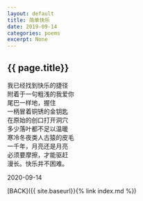 ```yaml
---
layout: default
title: 简单快乐
date: 2019-09-14
categories: poems
excerpt: None
---
```


## {{ page.title}}

我已经找到快乐的捷径  
附着于一句粗浅的我爱你  
尾巴一样地，握住  
一柄冒着铜锈的金钥匙  
在原始的创口打开洞穴  
多少落叶都不足以温暖  
寒冷冬夜类人古猿的皮毛  
一千年，月亮还是月亮  
必须要摩擦，才能驱赶  
漫长。快乐并不困难。  
  
2020-09-14  
  
[BACK]({{ site.baseurl}}{% link index.md %})